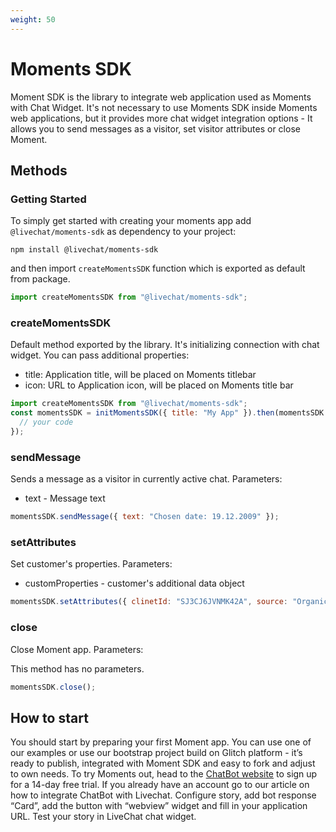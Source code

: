 ```yaml
---
weight: 50
---
```


# Moments SDK

Moment SDK is the library to integrate web application used as Moments with Chat Widget. It's not necessary to use Moments SDK inside Moments web applications, but it provides more chat widget integration options - It allows you to send messages as a visitor, set visitor attributes or close Moment.

## Methods

### Getting Started

To simply get started with creating your moments app add `@livechat/moments-sdk` as dependency to your project:

```
npm install @livechat/moments-sdk
```

and then import `createMomentsSDK` function which is exported as default from package.

```js
import createMomentsSDK from "@livechat/moments-sdk";
```

### createMomentsSDK

Default method exported by the library. It's initializing connection with chat widget. You can pass additional properties:

- title: Application title, will be placed on Moments titlebar
- icon: URL to Application icon, will be placed on Moments title bar

```js
import createMomentsSDK from "@livechat/moments-sdk";
const momentsSDK = initMomentsSDK({ title: "My App" }).then(momentsSDK => {
  // your code
});
```

### sendMessage

Sends a message as a visitor in currently active chat.
Parameters:

- text - Message text

```js
momentsSDK.sendMessage({ text: "Chosen date: 19.12.2009" });
```

### setAttributes

Set customer's properties.
Parameters:

- customProperties - customer's additional data object

```js
momentsSDK.setAttributes({ clinetId: "SJ3CJ6JVNMK42A", source: "Organic" });
```

### close

Close Moment app.
Parameters:

This method has no parameters.

```js
momentsSDK.close();
```

## How to start

You should start by preparing your first Moment app. You can use one of our examples or use our bootstrap project build on Glitch platform - it’s ready to publish, integrated with Moment SDK and easy to fork and adjust to own needs.
To try Moments out, head to the [ChatBot website](https://chatbot.com) to sign up for a 14-day free trial. If you already have an account go to our article on how to integrate ChatBot with Livechat.
Configure story, add bot response “Card”, add the button with “webview” widget and fill in your application URL. Test your story in LiveChat chat widget.
